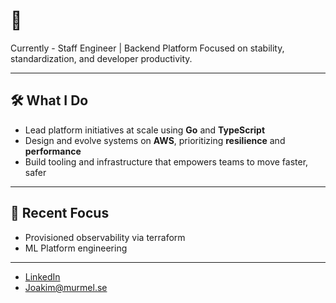 # 👋 

Currently - Staff Engineer | Backend Platform
Focused on stability, standardization, and developer productivity.  

---

## 🛠 What I Do

- Lead platform initiatives at scale using **Go** and **TypeScript**
- Design and evolve systems on **AWS**, prioritizing **resilience** and **performance**
- Build tooling and infrastructure that empowers teams to move faster, safer

---

## 🚀 Recent Focus

- Provisioned observability via terraform
- ML Platform engineering

---

- [LinkedIn](www.linkedin.com/in/mrlorentx)
- [Joakim@murmel.se](mailto:joakim@murmel.se)